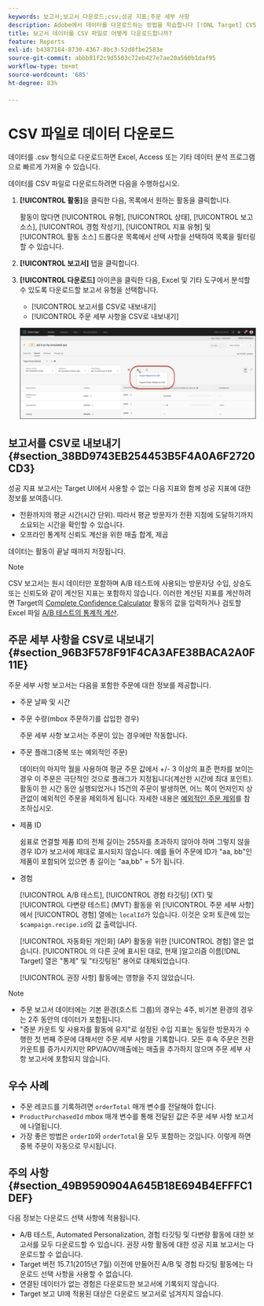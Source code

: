 ```yaml
---
keywords: 보고서;보고서 다운로드;csv;성공 지표;주문 세부 사항
description: Adobe에서 데이터를 다운로드하는 방법을 학습합니다 [!DNL Target] CVS 형식의 활동을 사용하여 Excel, Access 또는 기타 데이터 분석 프로그램으로 빠르게 가져올 수 있습니다.
title: 보고서 데이터를 CSV 파일로 어떻게 다운로드합니까?
feature: Reports
exl-id: b4387184-8730-4367-8bc3-52d8fbe2583e
source-git-commit: abbb81f2c9d5503c72eb427e7ae20a560b1daf95
workflow-type: tm+mt
source-wordcount: '685'
ht-degree: 83%

---
```


# CSV 파일로 데이터 다운로드

데이터를 .csv 형식으로 다운로드하면 Excel, Access 또는 기타 데이터 분석 프로그램으로 빠르게 가져올 수 있습니다.

데이터를 CSV 파일로 다운로드하려면 다음을 수행하십시오.

1. **[!UICONTROL 활동]**&#x200B;을 클릭한 다음, 목록에서 원하는 활동을 클릭합니다.

   활동이 많다면 [!UICONTROL 유형], [!UICONTROL 상태], [!UICONTROL 보고 소스], [!UICONTROL 경험 작성기], [!UICONTROL 지표 유형] 및 [!UICONTROL 활동 소스] 드롭다운 목록에서 선택 사항을 선택하여 목록을 필터링할 수 있습니다.

1. **[!UICONTROL 보고서]** 탭을 클릭합니다.
1. **[!UICONTROL 다운로드]** 아이콘을 클릭한 다음, Excel 및 기타 도구에서 분석할 수 있도록 다운로드할 보고서 유형을 선택합니다.

   * [!UICONTROL 보고서를 CSV로 내보내기]
   * [!UICONTROL 주문 세부 사항을 CSV로 내보내기]

   ![다운로드 옵션](/help/main/c-reports/assets/download-options.png)

## 보고서를 CSV로 내보내기 {#section_38BD9743EB254453B5F4A0A6F2720CD3}

성공 지표 보고서는 Target UI에서 사용할 수 없는 다음 지표와 함께 성공 지표에 대한 정보를 보여줍니다.

* 전환까지의 평균 시간(시간 단위). 따라서 평균 방문자가 전환 지점에 도달하기까지 소요되는 시간을 확인할 수 있습니다.
* 오프라인 통계적 신뢰도 계산을 위한 매출 합계, 제곱

데이터는 활동이 끝날 때까지 저장됩니다.

>[!NOTE]
>
>CSV 보고서는 원시 데이터만 포함하며 A/B 테스트에 사용되는 방문자당 수입, 상승도 또는 신뢰도와 같이 계산된 지표는 포함하지 않습니다. 이러한 계산된 지표를 계산하려면 Target의 [Complete Confidence Calculator](/help/main/assets/complete_confidence_calculator.xlsx) 활동의 값을 입력하거나 검토할 Excel 파일 [A/B 테스트의 통계적 계산](/help/main/c-reports/statistical-methodology/statistical-calculations.md).

## 주문 세부 사항을 CSV로 내보내기 {#section_96B3F578F91F4CA3AFE38BACA2A0F11E}

주문 세부 사항 보고서는 다음을 포함한 주문에 대한 정보를 제공합니다.

* 주문 날짜 및 시간
* 주문 수량(mbox 주문하기를 삽입한 경우)

   주문 세부 사항 보고서는 주문이 있는 경우에만 작동합니다.

* 주문 플래그(중복 또는 예외적인 주문)

   데이터의 마지막 월을 사용하여 평균 주문 값에서 +/- 3 이상의 표준 편차를 보이는 경우 이 주문은 극단적인 것으로 플래그가 지정됩니다(계산한 시간에 최대 포인트). 활동이 한 시간 동안 실행되었거나 15건의 주문이 발생하면, 어느 쪽이 먼저인지 상관없이 예외적인 주문을 제외하게 됩니다. 자세한 내용은 [예외적인 주문 제외](/help/main/c-reports/c-report-settings/excluding-extreme-orders.md#task_2AE7743FFCDD466DAEEB720BE5F33DAA)를 참조하십시오.

* 제품 ID

   쉼표로 연결할 제품 ID의 전체 길이는 255자를 초과하지 않아야 하며 그렇지 않을 경우 ID가 보고서에 제대로 표시되지 않습니다. 예를 들어 주문에 ID가 &quot;aa, bb&quot;인 제품이 포함되어 있으면 총 길이는 &quot;aa,bb&quot; = 5가 됩니다.

* 경험

   [!UICONTROL A/B 테스트], [!UICONTROL 경험 타깃팅] (XT) 및 [!UICONTROL 다변량 테스트] (MVT) 활동을 위 [!UICONTROL 주문 세부 사항]에서 [!UICONTROL 경험] 열에는 `localId`가 있습니다. 이것은 오퍼 토큰에 있는 `$campaign.recipe.id`의 값 출력입니다.

   [!UICONTROL 자동화된 개인화] (AP) 활동을 위한 [!UICONTROL 경험] 열은 없습니다. [!UICONTROL 의 다른 곳에 표시된 대로, 현재 ]알고리즘 이름[!DNL Target] 열은 &quot;통제&quot; 및 &quot;타깃팅된&quot; 용어로 대체되었습니다.

   [!UICONTROL 권장 사항] 활동에는 영향을 주지 않았습니다.

>[!NOTE]
>
>* 주문 보고서 데이터에는 기본 환경(호스트 그룹)의 경우는 4주, 비기본 환경의 경우는 2주 동안의 데이터가 포함됩니다.
>* &quot;증분 카운트 및 사용자를 활동에 유지&quot;로 설정된 수입 지표는 동일한 방문자가 수행한 첫 번째 주문에 대해서만 주문 세부 사항을 기록합니다. 모든 후속 주문은 전환 카운트를 증가시키지만 RPV/AOV/매출에는 매출을 추가하지 않으며 주문 세부 사항 보고서에 포함되지 않습니다.


## 우수 사례

* 주문 레코드를 기록하려면 `orderTotal` 매개 변수를 전달해야 합니다.
* `ProductPurchasedId` mbox 매개 변수를 통해 전달된 값은 주문 세부 사항 보고서에 나열됩니다.
* 가장 좋은 방법은 `orderID`와 `orderTotal`을 모두 포함하는 것입니다. 이렇게 하면 중복 주문이 자동으로 무시됩니다.

## 주의 사항 {#section_49B9590904A645B18E694B4EFFFC1DEF}

다음 정보는 다운로드 선택 사항에 적용됩니다.

* A/B 테스트, Automated Personalization, 경험 타깃팅 및 다변량 활동에 대한 보고서를 모두 다운로드할 수 있습니다.  권장 사항 활동에 대한 성공 지표 보고서는 다운로드할 수 없습니다.
* Target 버전 15.7.1(2015년 7월) 이전에 만들어진 A/B 및 경험 타깃팅 활동에는 다운로드 선택 사항을 사용할 수 없습니다.
* 연결된 데이터가 없는 경험은 다운로드한 보고서에 기록되지 않습니다.
* Target 보고 UI에 적용된 대상은 다운로드 보고서로 넘겨지지 않습니다.
